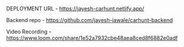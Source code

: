 DEPLOYMENT URL - https://jayesh-carhunt.netlify.app/

Backend repo - https://github.com/jayesh-jawale/carhunt-backend

Video Recording - https://www.loom.com/share/1e52a7932cbe48aea8ced8f6882e0adf
